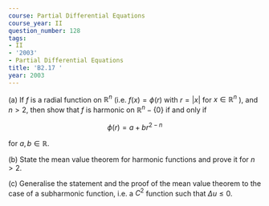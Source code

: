 ```yaml
---
course: Partial Differential Equations
course_year: II
question_number: 128
tags:
- II
- '2003'
- Partial Differential Equations
title: 'B2.17 '
year: 2003
---
```



(a) If $f$ is a radial function on $\mathbb{R}^{n}$ (i.e. $f(x)=\phi(r)$ with $r=|x|$ for $x \in \mathbb{R}^{n}$ ), and $n>2$, then show that $f$ is harmonic on $\mathbb{R}^{n}-\{0\}$ if and only if

$$\phi(r)=a+b r^{2-n}$$

for $a, b \in \mathbb{R}$.

(b) State the mean value theorem for harmonic functions and prove it for $n>2$.

(c) Generalise the statement and the proof of the mean value theorem to the case of a subharmonic function, i.e. a $C^{2}$ function such that $\Delta u \leqslant 0$.